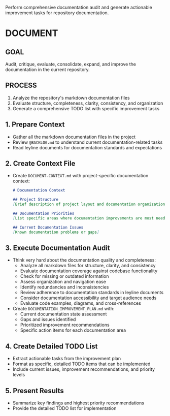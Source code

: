 Perform comprehensive documentation audit and generate actionable improvement tasks for repository documentation.

# DOCUMENT

## GOAL
Audit, critique, evaluate, consolidate, expand, and improve the documentation in the current repository.

## PROCESS
1. Analyze the repository's markdown documentation files
2. Evaluate structure, completeness, clarity, consistency, and organization
3. Generate a comprehensive TODO list with specific improvement tasks

## 1. Prepare Context
- Gather all the markdown documentation files in the project
- Review `@BACKLOG.md` to understand current documentation-related tasks
- Read leyline documents for documentation standards and expectations

## 2. Create Context File
- Create `DOCUMENT-CONTEXT.md` with project-specific documentation context:
  ```markdown
  # Documentation Context

  ## Project Structure
  [Brief description of project layout and documentation organization]

  ## Documentation Priorities
  [List specific areas where documentation improvements are most needed]

  ## Current Documentation Issues
  [Known documentation problems or gaps]
  ```

## 3. Execute Documentation Audit
- Think very hard about the documentation quality and completeness:
  - Analyze all markdown files for structure, clarity, and consistency
  - Evaluate documentation coverage against codebase functionality
  - Check for missing or outdated information
  - Assess organization and navigation ease
  - Identify redundancies and inconsistencies
  - Review adherence to documentation standards in leyline documents
  - Consider documentation accessibility and target audience needs
  - Evaluate code examples, diagrams, and cross-references
- Create `DOCUMENTATION_IMPROVEMENT_PLAN.md` with:
  - Current documentation state assessment
  - Gaps and issues identified
  - Prioritized improvement recommendations
  - Specific action items for each documentation area

## 4. Create Detailed TODO List
- Extract actionable tasks from the improvement plan
- Format as specific, detailed TODO items that can be implemented
- Include current issues, improvement recommendations, and priority levels

## 5. Present Results
- Summarize key findings and highest priority recommendations
- Provide the detailed TODO list for implementation